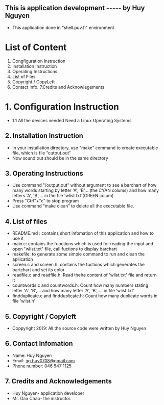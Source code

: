 ## This is application development ----- by Huy Nguyen
* This application done in "shell.puv.fi" environment
# List of Content
   1. Congfiguration Instruction
   2. Installation Instruction
   3. Operating Instructions
   4. List of Files
   5. Copyright / CopyLeft
   6. Contact Info.
   7.Credits and Acknowlegements
# 1. Configuration Instruction
  * 1.1 All the devices needed
     Need a Linux Operating Systems
## 2. Installation Instruction
  * In your installation directory, use "make" command to create 
executable file, which is file "output.out"
  * Now sound.out should be in the same directory
## 3. Operating Instructions
  * Use command "/output.out" without argument to see a barchart 
of how many words starting by letter 'A', 'B',...(the CYAN colums) and how many letters 'A', 'B',... in the file 'wlist.txt'(GREEN colum)
  * Press "Ctrl"+"c" to stop program
  * Use command "make clean" to delete all the executable file.
## 4. List of files
  * README.md : contains short infomation of this application and how to 
use it
  * main.c: contains the functions which is used for reading the input 
and open "wlist.txt" file, call fuctions to display barchart
  * makefile: to generate some simple command to run and clean the 
apllication
  * screen.c and screen.h: contains the fuctions which generates the 
bartchart and set its color
  * readfile.c and readfile.h: Read thehe content of 'wlist.txt' file and return it
  * countwords.c and countwords.h: Count how many numbers stating letter 'A', 'B',... and how many letter 'A', 'B',.... in file 'wlist.txt'
  * findduplicate.c and findduplicate.h: Count how many duplicate words in file 'wlist.h'
## 5. Copyright / Copyleft
  * Coppyright 2019: All the source code were written by Huy Nguyen
## 6. Contact Infomation
  * Name: Huy Nguyen
  * Email: ng.huy0708@gmail.com
  * Phone number: 046 547 1125
## 7. Credits and Acknowledgements
  * Huy Nguyen- application developer
  * Mr. Gao Chao- the instructor.

